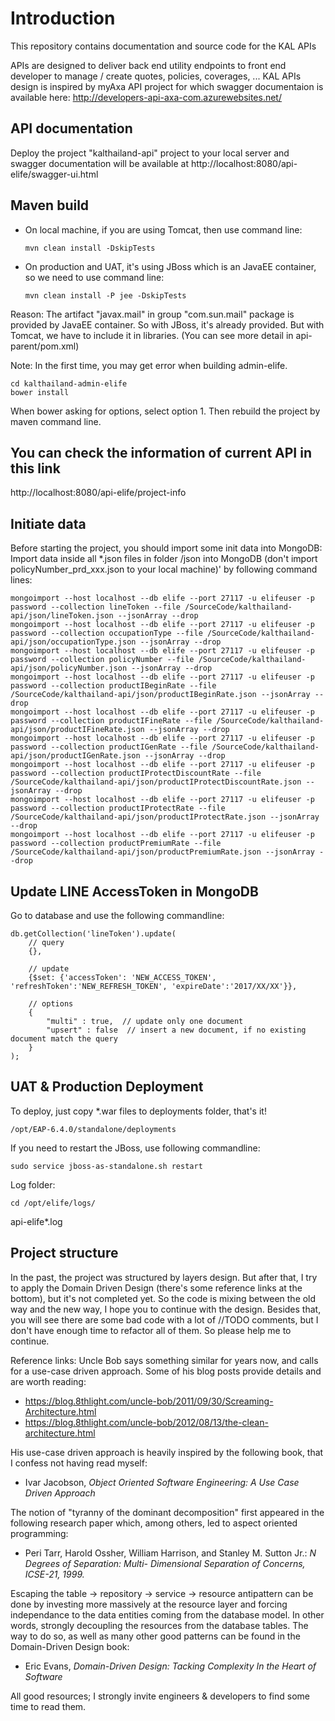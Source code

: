 # Introduction
This repository contains documentation and source code for the KAL APIs

APIs are designed to deliver back end utility endpoints to front end developer to manage / create quotes, policies, coverages, ...
KAL APIs design is inspired by myAxa API project for which swagger documentaion is available here: http://developers-api-axa-com.azurewebsites.net/

API documentation
-----------------
Deploy the project "kalthailand-api" project to your local server and swagger documentation will be available at http://localhost:8080/api-elife/swagger-ui.html

Maven build
-----------
- On local machine, if you are using Tomcat, then use command line:
  ```
  mvn clean install -DskipTests
  ```
- On production and UAT, it's using JBoss which is an JavaEE container, so we need to use command line:
  ````
  mvn clean install -P jee -DskipTests
  ````

Reason:
The artifact "javax.mail" in group "com.sun.mail" package is provided by JavaEE container. So with JBoss, it's already provided. But with Tomcat, we have to include it in libraries.
(You can see more detail in api-parent/pom.xml)

Note:
In the first time, you may get error when building admin-elife.
````
cd kalthailand-admin-elife
bower install
````
When bower asking for options, select option 1.
Then rebuild the project by maven command line.

You can check the information of current API in this link
---------------------------------------------------------
http://localhost:8080/api-elife/project-info

Initiate data
-------------
Before starting the project, you should import some init data into MongoDB:
Import data inside all *.json files in folder /json into MongoDB (don't import policyNumber_prd_xxx.json to your local machine)' by following command lines:
```
mongoimport --host localhost --db elife --port 27117 -u elifeuser -p password --collection lineToken --file /SourceCode/kalthailand-api/json/lineToken.json --jsonArray --drop
mongoimport --host localhost --db elife --port 27117 -u elifeuser -p password --collection occupationType --file /SourceCode/kalthailand-api/json/occupationType.json --jsonArray --drop
mongoimport --host localhost --db elife --port 27117 -u elifeuser -p password --collection policyNumber --file /SourceCode/kalthailand-api/json/policyNumber.json --jsonArray --drop 
mongoimport --host localhost --db elife --port 27117 -u elifeuser -p password --collection productIBeginRate --file /SourceCode/kalthailand-api/json/productIBeginRate.json --jsonArray --drop
mongoimport --host localhost --db elife --port 27117 -u elifeuser -p password --collection productIFineRate --file /SourceCode/kalthailand-api/json/productIFineRate.json --jsonArray --drop
mongoimport --host localhost --db elife --port 27117 -u elifeuser -p password --collection productIGenRate --file /SourceCode/kalthailand-api/json/productIGenRate.json --jsonArray --drop
mongoimport --host localhost --db elife --port 27117 -u elifeuser -p password --collection productIProtectDiscountRate --file /SourceCode/kalthailand-api/json/productIProtectDiscountRate.json --jsonArray --drop
mongoimport --host localhost --db elife --port 27117 -u elifeuser -p password --collection productIProtectRate --file /SourceCode/kalthailand-api/json/productIProtectRate.json --jsonArray --drop
mongoimport --host localhost --db elife --port 27117 -u elifeuser -p password --collection productPremiumRate --file /SourceCode/kalthailand-api/json/productPremiumRate.json --jsonArray --drop
```

Update LINE AccessToken in MongoDB
----------------------------------
Go to database and use the following commandline:

```
db.getCollection('lineToken').update(
    // query
    {},

    // update
    {$set: {'accessToken': 'NEW_ACCESS_TOKEN', 'refreshToken':'NEW_REFRESH_TOKEN', 'expireDate':'2017/XX/XX'}},

    // options
    {
        "multi" : true,  // update only one document
        "upsert" : false  // insert a new document, if no existing document match the query
    }
);
```

UAT & Production Deployment
---------------------------
To deploy, just copy *.war files to deployments folder, that's it!
```
/opt/EAP-6.4.0/standalone/deployments
```

If you need to restart the JBoss, use following commandline:
```
sudo service jboss-as-standalone.sh restart
```

Log folder:
````
cd /opt/elife/logs/
````
api-elife*.log

Project structure
-----------------
In the past, the project was structured by layers design.
But after that, I try to apply the Domain Driven Design (there's some reference links at the bottom), but it's not completed yet.
So the code is mixing between the old way and the new way, I hope you to continue with the design.
Besides that, you will see there are some bad code with a lot of //TODO comments, but I don't have enough time to refactor all of them. So please help me to continue.


Reference links:
Uncle Bob says something similar for years now, and calls for a use-case driven approach. Some of his blog posts provide details and are worth reading:
- https://blog.8thlight.com/uncle-bob/2011/09/30/Screaming-Architecture.html 
- https://blog.8thlight.com/uncle-bob/2012/08/13/the-clean-architecture.html

His use-case driven approach is heavily inspired by the following book, that I confess not having read myself: 
- Ivar Jacobson, *Object Oriented Software Engineering: A Use Case Driven Approach*

The notion of "tyranny of the dominant decomposition" first appeared in the following research paper which, among others, led to aspect oriented programming:
- Peri Tarr, Harold Ossher, William Harrison, and Stanley M. Sutton Jr.: *N Degrees of Separation: Multi- Dimensional Separation of Concerns, ICSE-21, 1999.*

Escaping the table -> repository -> service -> resource antipattern can be done by investing more massively at the resource layer and forcing independance to the data entities coming from the database model. In other words, strongly decoupling the resources from the database tables. 
The way to do so, as well as many other good patterns can be found in the Domain-Driven Design book:
- Eric Evans, *Domain-Driven Design: Tacking Complexity In the Heart of Software*

All good resources; I strongly invite engineers & developers to find some time to read them.
